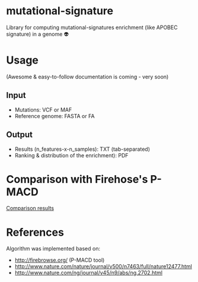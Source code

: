 # mutational-signature
Library for computing mutational-signatures enrichment (like APOBEC signature) in a genome :alien:

# Usage
(Awesome & easy-to-follow documentation is coming - very soon)

## Input
* Mutations: VCF or MAF
* Reference genome: FASTA or FA

## Output
* Results (n_features-x-n_samples): TXT (tab-separated)
* Ranking & distribution of the enrichment): PDF

# Comparison with Firehose's P-MACD
[Comparison results](./media/comparison_with_p-macd.pdf)

# References
Algorithm was implemented based on:
* http://firebrowse.org/ (P-MACD tool)
* http://www.nature.com/nature/journal/v500/n7463/full/nature12477.html
* http://www.nature.com/ng/journal/v45/n9/abs/ng.2702.html

